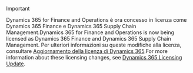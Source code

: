 > [!IMPORTANT]
> <span data-ttu-id="63df2-101">Dynamics 365 for Finance and Operations è ora concesso in licenza come Dynamics 365 Finance e Dynamics 365 Supply Chain Management.</span><span class="sxs-lookup"><span data-stu-id="63df2-101">Dynamics 365 for Finance and Operations is now being licensed as Dynamics 365 Finance and Dynamics 365 Supply Chain Management.</span></span> <span data-ttu-id="63df2-102">Per ulteriori informazioni su queste modifiche alla licenza, consultare [Aggiornamento della licenza di Dynamics 365](https://docs.microsoft.com/dynamics365/licensing/update).</span><span class="sxs-lookup"><span data-stu-id="63df2-102">For more information about these licensing changes, see [Dynamics 365 Licensing Update](https://docs.microsoft.com/dynamics365/licensing/update).</span></span> 
